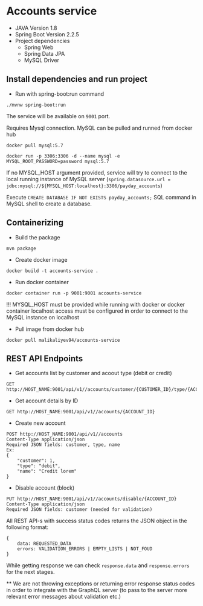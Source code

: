# Accounts service
- JAVA Version 1.8
- Spring Boot Version 2.2.5
- Project dependencies
    - Spring Web
    - Spring Data JPA
    - MySQL Driver

## Install dependencies and run project
- Run with spring-boot:run command

```
./mvnw spring-boot:run
```

The service will be available on ```9001``` port.

Requires Mysql connection. 
MySQL can be pulled and runned from docker hub
```
docker pull mysql:5.7

docker run -p 3306:3306 -d --name mysql -e MYSQL_ROOT_PASSWORD=password mysql:5.7
```

If no MYSQL_HOST argument provided, service will try to connect to the local running instance of MySQL server (```spring.datasource.url = jdbc:mysql://${MYSQL_HOST:localhost}:3306/payday_accounts```)

Execute ```CREATE DATABASE IF NOT EXISTS payday_accounts;``` SQL command in MySQL shell to create a database.

## Containerizing
- Build the package 
```
mvn package
```
- Create docker image
```
docker build -t accounts-service .
```
- Run docker container
```
docker container run -p 9001:9001 accounts-service
```
!!! MYSQL_HOST must be provided while running with docker or docker container localhost access must be configured in order to connect to the MySQL instance on localhost

- Pull image from docker hub
```
docker pull malikaliyev94/accounts-service
```

## REST API Endpoints
- Get accounts list by customer and acoout type (debit or credit)
```
GET http://HOST_NAME:9001/api/v1//accounts/customer/{CUSTOMER_ID}/type/{ACCOUNT_TYPE}
```
- Get account details by ID
```
GET http://HOST_NAME:9001/api/v1//accounts/{ACCOUNT_ID}
```
- Create new account
```
POST http://HOST_NAME:9001/api/v1//accounts
Content-Type application/json
Required JSON fields: customer, type, name
Ex:
{
	"customer": 1,
	"type": "debit",
	"name": "Credit lorem"
}
```
- Disable account (block)
```
PUT http://HOST_NAME:9001/api/v1//accounts/disable/{ACCOUNT_ID}
Content-Type application/json
Required JSON fields: customer (needed for validation)
```

All REST API-s with success status codes returns the JSON object in the following format:

```
{
    data: REQUESTED_DATA
    errors: VALIDATION_ERRORS | EMPTY_LISTS | NOT_FOUD
}
```

While getting response we can check ```response.data``` and ```response.errors``` for the next stages. 

** We are not throwing exceptions or returning error response status codes in order to integrate with the GraphQL server (to pass to the server more relevant error messages about validation etc.)